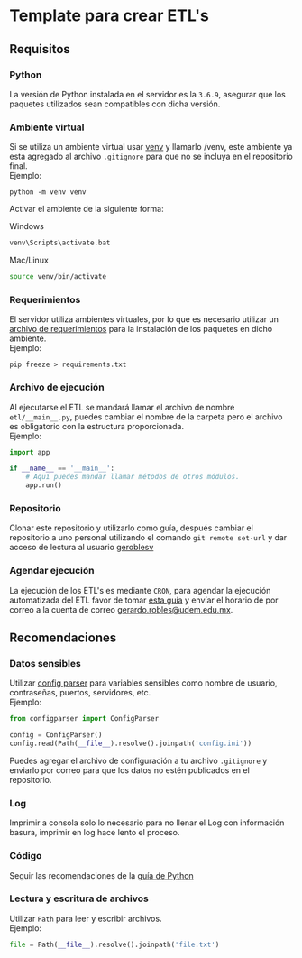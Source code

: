 # Template para crear ETL's
## Requisitos
### Python
La versión de Python instalada en el servidor es la `3.6.9`, asegurar que los paquetes utilizados sean compatibles con dicha versión.

### Ambiente virtual
Si se utiliza un ambiente virtual usar [venv](https://docs.python.org/3/tutorial/venv.html) y llamarlo /venv, este ambiente ya esta agregado al archivo `.gitignore` para que no se incluya en el repositorio final.  
Ejemplo:
```shell
python -m venv venv
```

Activar el ambiente de la siguiente forma:  

Windows
```bash
venv\Scripts\activate.bat
```

Mac/Linux
```bash
source venv/bin/activate
```

### Requerimientos
El servidor utiliza ambientes virtuales, por lo que es necesario utilizar un [archivo de requerimientos](https://pip.pypa.io/en/stable/user_guide/#requirements-files) para la instalación de los paquetes en dicho ambiente.  
Ejemplo:
```shell
pip freeze > requirements.txt
```

### Archivo de ejecución
Al ejecutarse el ETL se mandará llamar el archivo de nombre `etl/__main__.py`, puedes cambiar el nombre de la carpeta pero el archivo es obligatorio con la estructura proporcionada.  
Ejemplo:
```python
import app

if __name__ == '__main__':
    # Aquí puedes mandar llamar métodos de otros módulos.
    app.run()
```

### Repositorio
Clonar este repositorio y utilizarlo como guía, después cambiar el repositorio a uno personal utilizando el comando `git remote set-url` y dar acceso de lectura al usuario [geroblesv](https://github.com/geroblesv/)

### Agendar ejecución
La ejecución de los ETL's es mediante `CRON`, para agendar la ejecución automatizada del ETL favor de tomar [esta guía](https://crontab.guru/) y envíar el horario de por correo a la cuenta de correo gerardo.robles@udem.edu.mx.

## Recomendaciones
### Datos sensibles
Utilizar [config parser](https://docs.python.org/3/library/configparser.html) para variables sensibles como nombre de usuario, contraseñas, puertos, servidores, etc.  
Ejemplo:
```python 
from configparser import ConfigParser

config = ConfigParser()
config.read(Path(__file__).resolve().joinpath('config.ini'))
```
Puedes agregar el archivo de configuración a tu archivo `.gitignore` y enviarlo por correo para que los datos no estén publicados en el repositorio.
### Log
Imprimir a consola solo lo necesario para no llenar el Log con información basura, imprimir en log hace lento el proceso.
### Código
Seguir las recomendaciones de la [guía de Python](https://www.python.org/dev/peps/pep-0008/)
### Lectura y escritura de archivos
Utilizar `Path` para leer y escribir archivos.  
Ejemplo:
```python
file = Path(__file__).resolve().joinpath('file.txt')
```
